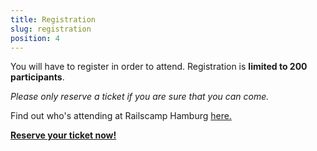 ```yaml
---
title: Registration
slug: registration
position: 4
---
```


You will have to register in order to attend.
Registration is __limited to 200 participants__.

_Please only reserve a ticket if you are sure that you can come._

Find out who's attending at Railscamp Hamburg [here.](http://)
<div class="registration-join">
<a class="btn large primary" href="#" onclick="return amiandoTicketShopPopup('https://www.amiando.com/MYAXOGB?panelId=1134694&useDefaults=false', 650, 450);">
  <strong>
    Reserve your ticket now!
  </strong>
</a>
</div>